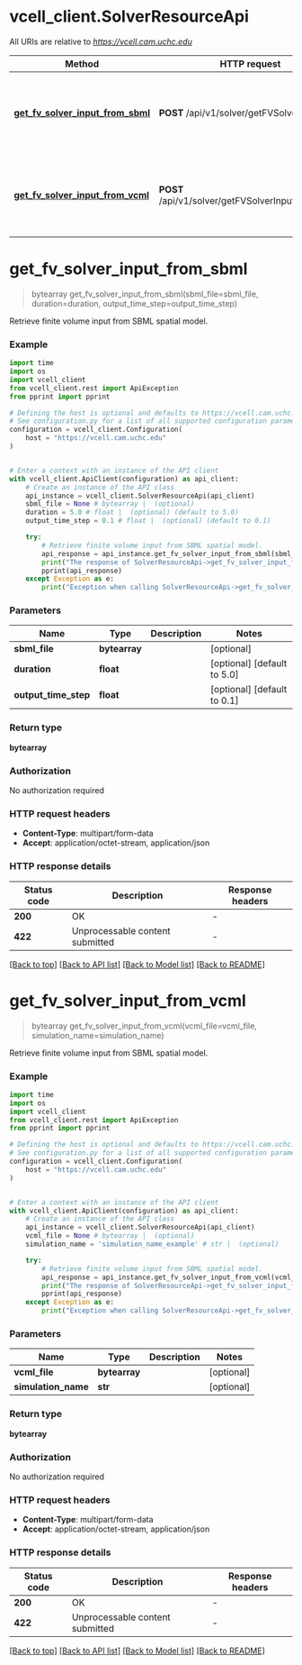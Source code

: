 # vcell_client.SolverResourceApi

All URIs are relative to *https://vcell.cam.uchc.edu*

Method | HTTP request | Description
------------- | ------------- | -------------
[**get_fv_solver_input_from_sbml**](SolverResourceApi.md#get_fv_solver_input_from_sbml) | **POST** /api/v1/solver/getFVSolverInput | Retrieve finite volume input from SBML spatial model.
[**get_fv_solver_input_from_vcml**](SolverResourceApi.md#get_fv_solver_input_from_vcml) | **POST** /api/v1/solver/getFVSolverInputFromVCML | Retrieve finite volume input from SBML spatial model.


# **get_fv_solver_input_from_sbml**
> bytearray get_fv_solver_input_from_sbml(sbml_file=sbml_file, duration=duration, output_time_step=output_time_step)

Retrieve finite volume input from SBML spatial model.

### Example

```python
import time
import os
import vcell_client
from vcell_client.rest import ApiException
from pprint import pprint

# Defining the host is optional and defaults to https://vcell.cam.uchc.edu
# See configuration.py for a list of all supported configuration parameters.
configuration = vcell_client.Configuration(
    host = "https://vcell.cam.uchc.edu"
)


# Enter a context with an instance of the API client
with vcell_client.ApiClient(configuration) as api_client:
    # Create an instance of the API class
    api_instance = vcell_client.SolverResourceApi(api_client)
    sbml_file = None # bytearray |  (optional)
    duration = 5.0 # float |  (optional) (default to 5.0)
    output_time_step = 0.1 # float |  (optional) (default to 0.1)

    try:
        # Retrieve finite volume input from SBML spatial model.
        api_response = api_instance.get_fv_solver_input_from_sbml(sbml_file=sbml_file, duration=duration, output_time_step=output_time_step)
        print("The response of SolverResourceApi->get_fv_solver_input_from_sbml:\n")
        pprint(api_response)
    except Exception as e:
        print("Exception when calling SolverResourceApi->get_fv_solver_input_from_sbml: %s\n" % e)
```



### Parameters

Name | Type | Description  | Notes
------------- | ------------- | ------------- | -------------
 **sbml_file** | **bytearray**|  | [optional] 
 **duration** | **float**|  | [optional] [default to 5.0]
 **output_time_step** | **float**|  | [optional] [default to 0.1]

### Return type

**bytearray**

### Authorization

No authorization required

### HTTP request headers

 - **Content-Type**: multipart/form-data
 - **Accept**: application/octet-stream, application/json

### HTTP response details
| Status code | Description | Response headers |
|-------------|-------------|------------------|
**200** | OK |  -  |
**422** | Unprocessable content submitted |  -  |

[[Back to top]](#) [[Back to API list]](../README.md#documentation-for-api-endpoints) [[Back to Model list]](../README.md#documentation-for-models) [[Back to README]](../README.md)

# **get_fv_solver_input_from_vcml**
> bytearray get_fv_solver_input_from_vcml(vcml_file=vcml_file, simulation_name=simulation_name)

Retrieve finite volume input from SBML spatial model.

### Example

```python
import time
import os
import vcell_client
from vcell_client.rest import ApiException
from pprint import pprint

# Defining the host is optional and defaults to https://vcell.cam.uchc.edu
# See configuration.py for a list of all supported configuration parameters.
configuration = vcell_client.Configuration(
    host = "https://vcell.cam.uchc.edu"
)


# Enter a context with an instance of the API client
with vcell_client.ApiClient(configuration) as api_client:
    # Create an instance of the API class
    api_instance = vcell_client.SolverResourceApi(api_client)
    vcml_file = None # bytearray |  (optional)
    simulation_name = 'simulation_name_example' # str |  (optional)

    try:
        # Retrieve finite volume input from SBML spatial model.
        api_response = api_instance.get_fv_solver_input_from_vcml(vcml_file=vcml_file, simulation_name=simulation_name)
        print("The response of SolverResourceApi->get_fv_solver_input_from_vcml:\n")
        pprint(api_response)
    except Exception as e:
        print("Exception when calling SolverResourceApi->get_fv_solver_input_from_vcml: %s\n" % e)
```



### Parameters

Name | Type | Description  | Notes
------------- | ------------- | ------------- | -------------
 **vcml_file** | **bytearray**|  | [optional] 
 **simulation_name** | **str**|  | [optional] 

### Return type

**bytearray**

### Authorization

No authorization required

### HTTP request headers

 - **Content-Type**: multipart/form-data
 - **Accept**: application/octet-stream, application/json

### HTTP response details
| Status code | Description | Response headers |
|-------------|-------------|------------------|
**200** | OK |  -  |
**422** | Unprocessable content submitted |  -  |

[[Back to top]](#) [[Back to API list]](../README.md#documentation-for-api-endpoints) [[Back to Model list]](../README.md#documentation-for-models) [[Back to README]](../README.md)

